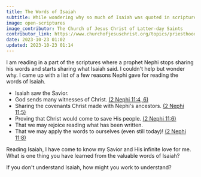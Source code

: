 ```yaml
---
title: The Words of Isaiah
subtitle: While wondering why so much of Isaiah was quoted in scripture, I found one prophet's reasons.
image: open-scriptures
image_contributor: The Church of Jesus Christ of Latter-day Saints
contributor_link: https://www.churchofjesuschrist.org/topics/priesthood/scriptures?lang=eng
date: 2023-10-23 01:02
updated: 2023-10-23 01:14
---
```


I am reading in a part of the scriptures where a prophet Nephi stops sharing his words and starts sharing what Isaiah said. I couldn't help but wonder why. I came up with a list of a few reasons Nephi gave for reading the words of Isaiah.

- Isaiah saw the Savior.
- God sends many witnesses of Christ. [(2 Nephi 11:4, 6)](https://www.churchofjesuschrist.org/study/scriptures/bofm/2-ne/11?lang=eng&id=p4,p6#p4)
- Sharing the covenants Christ made with Nephi's ancestors. [(2 Nephi 11:5)](https://www.churchofjesuschrist.org/study/scriptures/bofm/2-ne/11?lang=eng&id=p5#p5)
- Proving that Christ would come to save His people. [(2 Nephi 11:6)](https://www.churchofjesuschrist.org/study/scriptures/bofm/2-ne/11?lang=eng&id=p6#p6)
- That we may rejoice reading what has been written.
- That we may apply the words to ourselves (even still today)! [(2 Nephi 11:8)](https://www.churchofjesuschrist.org/study/scriptures/bofm/2-ne/11?lang=eng&id=p8#p8)

Reading Isaiah, I have come to know my Savior and His infinite love for me. What is one thing you have learned from the valuable words of Isaiah?

If you don't understand Isaiah, how might you work to understand?
